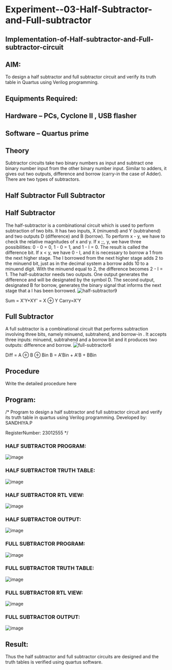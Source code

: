 # Experiment--03-Half-Subtractor-and-Full-subtractor
## Implementation-of-Half-subtractor-and-Full-subtractor-circuit
## AIM:
To design a half subtractor and full subtractor circuit and verify its truth table in Quartus using Verilog programming.

## Equipments Required:
## Hardware – PCs, Cyclone II , USB flasher
## Software – Quartus prime
## Theory
Subtractor circuits take two binary numbers as input and subtract one binary number input from the other binary number input. Similar to adders, it gives out two outputs, difference and borrow (carry-in the case of Adder). There are two types of subtractors.

## Half Subtractor Full Subtractor
## Half Subtractor
The half-subtractor is a combinational circuit which is used to perform subtraction of two bits. It has two inputs, X (minuend) and Y (subtrahend) and two outputs D (difference) and B (borrow). To perform x - y, we have to check the relative magnitudes of x and y. If x ;;, y, we have three possibilities: 0 - 0 = 0, 1 - 0 = 1, and 1 - I = 0. The result is called the difference bit. If x < y, we have 0 - I, and it is necessary to borrow a 1 from the next higher stage. The I borrowed from the next higher stage adds 2 to the minuend bit, just as in the decimal system a borrow adds 10 to a minuend digit. With the minuend equal to 2, the difference becomes 2 - I = 1. The half-subtractor needs two outputs. One output generates the difference and will be designated by the symbol D. The second output, designated B for borrow, generates the binary signal that informs the next stage that a I has been borrowed.
![half-subtractor9](https://user-images.githubusercontent.com/36288975/166112538-58c3bc7c-ee5d-4e6a-ac8d-8e8328efe27a.png)


Sum = X'Y+XY' = X ⊕ Y
Carry=X'Y

## Full Subtractor
A full subtractor is a combinational circuit that performs subtraction involving three bits, namely minuend, subtrahend, and borrow-in . It accepts three inputs: minuend, subtrahend and a borrow bit and it produces two outputs: difference and borrow. 
![full-subtractor6](https://user-images.githubusercontent.com/36288975/166112541-24c68359-3de8-4674-ae22-8272ffc385ed.png)


Diff = A ⊕ B ⊕ Bin B = A'Bin + A'B + BBin

## Procedure



Write the detailed procedure here 


## Program:
/*
Program to design a half subtractor and full subtractor circuit and verify its truth table in quartus using Verilog programming.
Developed by: SANDHIYA.P

RegisterNumber:  23012555
*/

### HALF SUBTRACTOR PROGRAM:

![image](https://github.com/Sandhiyapalanivel/Experiment--03-Half-Subtractor-and-Full-subtractor/assets/145743091/db8cf59c-e9dc-449f-a2e8-f8f3cde15589)

### HALF SUBTRACTOR TRUTH TABLE:

![image](https://github.com/Sandhiyapalanivel/Experiment--03-Half-Subtractor-and-Full-subtractor/assets/145743091/03761380-3a15-4096-b549-1afeeeb3d8c8)


### HALF SUBTRACTOR RTL VIEW:

![image](https://github.com/Sandhiyapalanivel/Experiment--03-Half-Subtractor-and-Full-subtractor/assets/145743091/bba64dc8-acf5-458e-9b2c-a6fa81d34f27)

### HALF SUBTRACTOR OUTPUT:

![image](https://github.com/Sandhiyapalanivel/Experiment--03-Half-Subtractor-and-Full-subtractor/assets/145743091/db0ee482-7d33-4c0f-b622-52051e94d965)

### FULL SUBTRACTOR PROGRAM:

![image](https://github.com/Sandhiyapalanivel/Experiment--03-Half-Subtractor-and-Full-subtractor/assets/145743091/446a981c-5a14-45aa-a3c2-84c5f3d1ae47)

### FULL SUBTRACTOR TRUTH TABLE:

![image](https://github.com/Sandhiyapalanivel/Experiment--03-Half-Subtractor-and-Full-subtractor/assets/145743091/10e6657c-e869-4b5f-accf-204ce56c3f8b)


### FULL SUBTRACTOR RTL VIEW:


![image](https://github.com/Sandhiyapalanivel/Experiment--03-Half-Subtractor-and-Full-subtractor/assets/145743091/6f3daee0-ff82-4bd7-ad3b-d7e1f4e926cb)

### FULL SUBTRACTOR OUTPUT:

![image](https://github.com/Sandhiyapalanivel/Experiment--03-Half-Subtractor-and-Full-subtractor/assets/145743091/fa9bc218-0217-4815-9633-39c0d54fca58)




## Result:
Thus the half subtractor and full subtractor circuits are designed and the truth tables is verified using quartus software.

